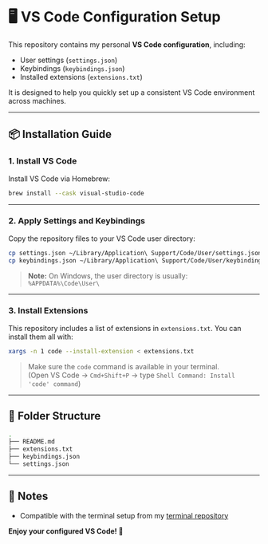 # 🖥️ VS Code Configuration Setup

This repository contains my personal **VS Code configuration**, including:

- User settings (`settings.json`)
- Keybindings (`keybindings.json`)
- Installed extensions (`extensions.txt`)

It is designed to help you quickly set up a consistent VS Code environment across machines.

---

## 📦 Installation Guide

### 1. Install VS Code

Install VS Code via Homebrew:

```bash
brew install --cask visual-studio-code
```

---

### 2. Apply Settings and Keybindings

Copy the repository files to your VS Code user directory:

```bash
cp settings.json ~/Library/Application\ Support/Code/User/settings.json
cp keybindings.json ~/Library/Application\ Support/Code/User/keybindings.json
```

> **Note:** On Windows, the user directory is usually:
> `%APPDATA%\Code\User\`

---

### 3. Install Extensions

This repository includes a list of extensions in `extensions.txt`. You can install them all with:

```bash
xargs -n 1 code --install-extension < extensions.txt
```

> Make sure the `code` command is available in your terminal.  
> (Open VS Code → `Cmd+Shift+P` → type `Shell Command: Install 'code' command`)

---

## 🧩 Folder Structure

```bash
.
├── README.md
├── extensions.txt
├── keybindings.json
└── settings.json
```

---

## 🧠 Notes

- Compatible with the terminal setup from my [terminal repository](../terminal-config)

**Enjoy your configured VS Code! 🚀**
